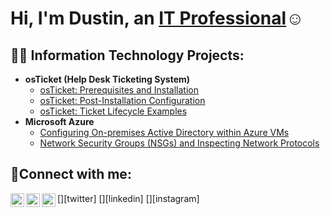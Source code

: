 <h1>Hi, I'm Dustin, an <a href="https://www.linkedin.com/in/dustin-tse-052a8b330/">IT Professional</a>☺</h1>

<h2>👨‍💻 Information Technology Projects:</h2>

- <b>osTicket (Help Desk Ticketing System)</b>
  - [osTicket: Prerequisites and Installation](https://github.com/Dustin-tse/osticket-prereqs)
  - [osTicket: Post-Installation Configuration](https://github.com/Dustin-tse/post-install-config)
  - [osTicket: Ticket Lifecycle Examples](https://github.com/Dustin-tse/ticket-lifecycle)
- <b>Microsoft Azure</b>
  - [Configuring On-premises Active Directory within Azure VMs](https://github.com/Dustin-tse/configure-ad)
  - [Network Security Groups (NSGs) and Inspecting Network Protocols](https://github.com/Dustin-tse/azure-network-protocols)

<h2>🤳Connect with me:</h2>
[<img align="left" alt="Josh | Twitter" width="22px" src="https://cdn.jsdelivr.net/npm/simple-icons@v3/icons/twitter.svg" />][twitter]
[<img align="left" alt="Josh | LinkedIn" width="22px" src="https://cdn.jsdelivr.net/npm/simple-icons@v3/icons/linkedin.svg" />][linkedin]
[<img align="left" alt="Josh | Instagram" width="22px" src="https://cdn.jsdelivr.net/npm/simple-icons@v3/icons/instagram.svg" />][instagram]

[twitter]: https://twitter.com/Josh
[instagram]: https://www.instagram.com/dustin_.tze/
[linkedin]: https://www.linkedin.com/in/dustin-tse-052a8b330?lipi=urn%3Ali%3Apage%3Ad_flagship3_profile_view_base_contact_details%3B83hnU1UzREWXV621kXA2YQ%3D%3D
